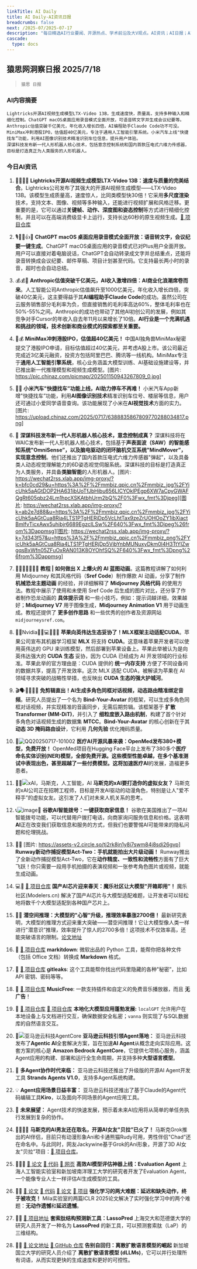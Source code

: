 ```yaml
---
linkTitle: AI Daily
title: AI Daily-AI资讯日报
breadcrumbs: false
next: /2025-07/2025-07-17
description: "每日精选AI行业要闻、开源热点、学术前沿及大V观点。AI资讯；AI日报；AI知识库；AI教程；AI资讯日报；AI工具；AI Daily News"
cascade:
  type: docs
---
```


## 猿思网洞察日报 2025/7/18

>  `猿思 日报` 



### **AI内容摘要**

```
Lightricks开源AI视频生成模型LTX-Video 13B，生成速度快，质量高，支持多种输入和精细化控制。ChatGPT macOS桌面应用录音模式全面开放，可语音转文字并生成会议纪要等。Anthropic估值突破千亿美元，年化收入增长四倍，AI编程助手Claude Code功不可没。
MiniMax冲刺港股IPO，估值超40亿美元，专注于通用人工智能引擎系统。小米汽车上线"快捷找车”功能，利用AI图像识别技术精准识别车位信息，提升用户体验。
深谋科技发布新一代人形机器人核心技术，包括意念控制系统和国内首款压电式六维力传感器，目标是打造真正为人类服务的人形机器人。
```



### **今日AI资讯**

1. 🎉😱🚀🤩 **Lightricks开源AI视频生成模型LTX-Video 13B：速度与质量的完美结合**。Lightricks公司发布了其强大的开源AI视频生成模型——LTX-Video 13B。该模型生成质量高，速度惊人，比同类模型快30倍！它采用**多尺度渲染**技术，支持文本、图像、视频等多种输入，还能进行视频扩展和风格迁移。更重要的是，它可以通过**关键帧、动作、深度图和姿态控制**等方式进行精细化控制，并且可以在高端消费级显卡上运行，支持长达60秒的原生视频生成。[🔗 项目仓库](https://github.com/Lightricks/ltxv)

2. 🎙️🥳🤯👍🤫 **ChatGPT macOS 桌面应用录音模式全面开放：语音转文字，会议纪要一键生成**。ChatGPT macOS桌面应用的录音模式已对Plus用户全面开放。用户可以直接对着电脑说话，ChatGPT会自动转录成文字并总结重点，还能将录音转换成会议纪要、邮件草稿、项目计划甚至代码。它支持最长两小时的录音，超时也会自动总结。

3. 💰💰🤔 **Anthropic估值突破千亿美元，AI收入激增四倍：AI商业化浪潮席卷而来**。人工智能公司Anthropic估值飙升至1000亿美元，年化收入增长四倍，突破40亿美元，这主要得益于其**AI编程助手Claude Code**的成功。虽然公司在云服务销售部分毛利率为负，但直接销售的毛利率高达60%，整体毛利率也在50%-55%之间。Anthropic的成功也带动了其他AI初创公司的发展，例如其竞争对手Cursor的年收入自去年11月以来增长了10倍。**AI行业是一个充满机遇和挑战的领域，技术创新和商业模式的探索都至关重要。**

4. 🤖💰 **MiniMax冲刺港股IPO，估值超40亿美元！** 中国AI独角兽MiniMax秘密提交了港股IPO申请，目标估值超过40亿美元，并考虑A股上市。该公司最近完成近3亿美元融资，投资方包括阿里巴巴、腾讯等一线机构。MiniMax专注于**通用人工智能引擎系统**，核心业务涵盖大模型训练、AI基础设施建设等，并已推出新一代推理模型和视频生成模型。[图片: https://pic.chinaz.com/picmap/202501150943267809_0.jpg]

5. 🚗🤖 **小米汽车"快捷找车”功能上线，AI助力停车不再难！** 小米汽车App新增"快捷找车”功能，利用**AI图像识别技术**精准识别车位号、楼层等信息，用户还可通过小爱同学语音查询。该功能展现了小米在**AI视觉技术**方面的实力。[图片: https://upload.chinaz.com/2025/0717/6388835867809770288034817.png]

6. 🤖 **深谋科技发布新一代人形机器人核心技术，意念控制成真？** 深谋科技将在WAIC发布新一代人形机器人核心技术，包括基于**声表面波（SAW）**的智能感知系统"OmniSense”，以及脑电驱动的闭环脑机交互系统"MindMover”，实现**意念控制**。他们还推出了国内首款压电式六维力传感器"弹起”，以及具备类人动态视觉理解能力的6D姿态视觉伺服系统。深谋科技的目标是打造真正为人类服务，并具备**类脑智能**的人形机器人。[图片: https://wechat2rss.xlab.app/img-proxy/?k=bfc0cd29&u=https%3A%2F%2Fmmbiz.qpic.cn%2Fmmbiz_jpg%2FYicUhk5aAGtDOP2HA631ibUoTfJbHibu656LICYOklPEgp6XW7aCpyGWAFQgRt605qbz24Lm1hpcXSKAtbhUrm2bQ%2F0%3Fwx_fmt%3Djpeg][图片: https://wechat2rss.xlab.app/img-proxy/?k=ab2e7d88&u=https%3A%2F%2Fmmbiz.qpic.cn%2Fmmbiz_jpg%2FYicUhk5aAGtCua8Ria4LTS1PTgHERjDp5VcLhtTax9zeZrUOHOoZY1ibXiactBmlfvTicxAwx5uhibjr6689EgzcILSw%2F640%3Fwx_fmt%3Djpeg%26from%3Dappmsg][图片: https://wechat2rss.xlab.app/img-proxy/?k=7d343f57&u=https%3A%2F%2Fmmbiz_qpic.cn%2Fmmbiz_png%2FYicUhk5aAGtCua8Ria4LTS1PTgHERjDp5VibYnbMUNuxyDkm0l4H3TtYIZwgqsBxWfn05ZFuOxRAN013K8OYOhfSQ%2F640%3Fwx_fmt%3Dpng%26from%3Dappmsg]

7. 🎉🚀😎👏🎨💡💖 **教程 | 如何做出 X 上爆火的 AI 蓝图动画**。这篇教程讲解了如何利用 Midjourney 和其风格代码（**Sref Code**）制作爆款 AI 动画，分享了制作 **机械恐龙主题动画** 的经验，并详细解释了 **Midjourney 风格代码** 的使用方法。教程中展示了使用和未使用 Sref Code 后生成的图片对比，还分享了作者制作恐龙动画的 **具体提示词** 和一些小技巧，例如：提示词越详细，效果越好；**Midjourney V7** 用于图像生成，**Midjourney Animation V1** 用于动画生成。教程还提供了 **更多创作思路** 和一些优秀的创作者及资源网站 `midjourneysref.com`。

8. 🍎🤝Nvidia🤔💪💻🏰👑🤔 **苹果向英伟达生态妥协了！MLX框架主动适配CUDA**。苹果公司宣布其机器学习框架 **MLX** 将支持 **CUDA**。这意味着苹果开发者可以使用英伟达的 GPU 来训练模型，然后部署到苹果设备上。苹果此举被认为是向英伟达强大的 **CUDA 生态** 妥协，因为 CUDA 已经成为 AI 开发领域的行业标准。苹果此举的官方理由是：CUDA 提供的 **统一内存支持** 方便了不同设备间的数据共享，提高了开发效率。这次 MLX 适配 CUDA，被解读为苹果在 AI 领域寻求突破的战略性举措，也反映出 **CUDA 生态的强大护城河**。

9. 🎬🗣️👏🧐🤯🎉 **免剪辑直出！AI生成多角色同框对话视频，动态路由精准绑定音频**。研究人员提出了一个名为 **Bind-Your-Avatar** 的框架，可以生成多角色同框对话视频，并实现精准的音画同步，无需后期剪辑。该框架基于 **扩散 Transformer (MM-DiT)**，并引入了 **细粒度嵌入路由机制**，构建了首个针对多角色对话视频生成的数据集 **MTCC**。**Bind-Your-Avatar** 的核心创新在于其 **动态 3D 掩码路由设计**，它利用 **几何先验** 优化掩码质量。

10. 🎉![QQ20250717-101002](https://upload.chinaz.com/2025/0717/6388834871719890889260548.png) **医疗AI开源风暴来袭：OpenMed发布380+模型，免费开放！** OpenMed项目在Hugging Face平台上发布了380多个**医疗命名实体识别(NER)**模型，全部免费开源。这些模型性能卓越，在多个基准测试中表现出色，甚至超越了一些付费模型。这将加速**医疗AI**的发展，造福更多患者。

11. 🤖🤔![xAI，马斯克，人工智能，AI](https://pic.chinaz.com/picmap/202307180849462170_0.jpg) **马斯克的xAI要打造你的虚拟女友？** 马斯克的xAI公司正在招聘工程师，目标是开发AI驱动的动漫角色，特别是让人"爱不释手”的虚拟女友。这引发了人们对未来人机关系的思考。

12. 📞![image](https://upload.chinaz.com/2025/0717/6388834094257702659206978.png)🧐 **谷歌AI智能拨号：一键获取商家信息！** 谷歌在美国推出了一项AI智能拨号功能，可以代替用户拨打电话，向商家询问服务信息和价格。这表明**AI**正在改变我们获取信息和服务的方式，但我们也要警惕AI可能带来的隐私问题和伦理挑战。

13. 🎉🤩 [图片: https://assets-v2.circle.so/tj2rk8jn1y8i7swm84j8sdi26gvp] **Runway新动作捕捉模型Act-Two：手机就能拍出大片级动画！** Runway推出了全新动作捕捉模型Act-Two，它在**动作精度、一致性和流畅性**方面有了巨大飞跃！你只需要一段用手机拍摄的表演视频和一张参考角色图片或视频，就能生成动画。

14. 💻🎉 [🔗 项目仓库](https://modelers.cn/) **国产AI芯片迎来春天：魔乐社区让大模型"开箱即用”！** 魔乐社区(Modelers.cn) 解决了国产AI芯片与大模型适配难题，让开发者可以轻松地将数千个大模型适配到各种国产芯片上。

15. 🚀🤔 **潜空间推理：大模型的"心智”升级，推理效率暴涨2700倍！** 最新研究表明，大模型的推理方式迎来重大突破——潜空间推理！它让大模型像人类一样进行"潜意识”推理，效率提升了惊人的2700多倍！这项技术不仅效率高，还能突破语言的限制。[论文地址](https://arxiv.org/abs/2507.06203)

16. 🚀 [🔗 项目仓库](https://github.com/microsoft/markitdown) **markitdown**: 微软出品的 Python 工具，能帮你把各种文件（包括 Office 文档）转换成 **Markdown** 格式。

17. 🔑 [🔗 项目仓库](https://github.com/gitleaks/gitleaks) **gitleaks**: 这个工具能帮你找出代码里隐藏的各种"秘密”，比如 API 密钥、密码等等。

18. 🎵 [🔗 项目仓库](https://github.com/maotoumao/MusicFree) **MusicFree**: 一款支持插件和自定义的免费音乐播放器，而且 **无广告**！

19. 🎉 [🔗 项目仓库](https://github.com/PromtEngineer/localGPT) [🔗 项目仓库](https://github.com/vanna-ai/vanna) **本地化大模型应用蓬勃发展:**  `localGPT` 允许用户在本地设备上与文档进行交互，确保数据安全私密；`vanna` 则实现了与SQL数据库的自然语言交互。

20. 🤔![亚马逊云科技AgentCore](https://image.jiqizhixin.com/uploads/editor/6ff84c6d-6432-4fcb-9a07-1ee7bb364da3/640.png) **亚马逊云科技引领Agent落地：** 亚马逊云科技发布了**Agentic AI**全套解决方案，旨在加速**AI Agent**从概念走向实际应用。这套方案的核心是 **Amazon Bedrock AgentCore**，它提供七项核心服务，涵盖Agent应用的构建、部署和运行全生命周期，并支持多种**大型语言模型**。

21. 🚀 **多Agent协作时代来临：** 亚马逊云科技还推出了升级版的开源AI Agent开发工具 **Strands Agents V1.0**，支持多Agent系统构建。

22. 💡 **Agent应用场景日益丰富：**  亚马逊云科技还推出了基于Claude的Agent代码编辑工具**Kiro**，以及面向不同场景的Agent应用工具。

23. 🔮 **未来展望：** Agent技术的快速发展，预示着未来AI应用将从简单的单任务执行发展到复杂的协作。

24. 🤖🔥✨😍 **马斯克的AI男友还在取名，开源AI女友"贝拉”已火了！** 马斯克Grok推出的AI伴侣，目前只有动漫形象Ani和卡通熊猫Rudy可用，男性伴侣"Chad”还在命名中。与此同时，网友Jackywine基于Grok的Ani形象，开源了3D AI女友"贝拉”项目：[🔗 项目仓库](https://github.com/Jackywine/Bella)。

25. 🧑‍🔬💡 [🔗 论文](https://arxiv.org/abs/2412.09645) [🔗 代码](https://github.com/Vchitect/Evaluation-Agent) [🔗 网页](https://vchitect.github.io/Evaluation-Agent-project/) **高效AI模型评估神器上线：Evaluation Agent**  上海人工智能实验室和新加坡南洋理工大学的研究者开发了Evaluation Agent，一个能像专业人士一样评估AI生成模型的工具。

26. 🏃💨 [🔗 论文](https://openreview.net/pdf?id=fXb9BbuyAD) [🔗 代码](https://github.com/CERC-AAI/realtime_rl) [🔗 论文](https://openreview.net/pdf?id=YOc5t8PHf2) [🔗 项目](https://github.com/avecplezir/realtime-agent) **强化学习的两大难题：延迟和缺失动作，终于被攻克！** Mila实验室的两篇ICLR 2025论文解决了实时强化学习中的两个难题：**无动作遗憾**和**延迟遗憾**。

27. 🤔🎉 [🔗 项目地址](https://lassopred.accre.vanderbilt.edu/) **套索肽结构预测新工具：LassoPred** 上海交大和范德堡大学的研究人员开发了一种名为 **LassoPred** 的新工具，可以预测套索肽（LaP）的三维结构。

28. 🚀🤔 [🔗 论文地址](https://arxiv.org/pdf/2506.13759) [🔗 GitHub 仓库](https://github.com/LiQiiiii/DLLM-Survey) **告别自回归：离散扩散语言模型的崛起** 新加坡国立大学的研究人员介绍了 **离散扩散语言模型 (dLLMs)**，它可以并行处理所有词语，从而实现更快的生成速度和更好的可控性。